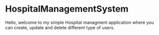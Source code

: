 # HospitalManagementSystem
Hello, welcome to my simple Hospital managment application where you can create, update and delete different type of users.
